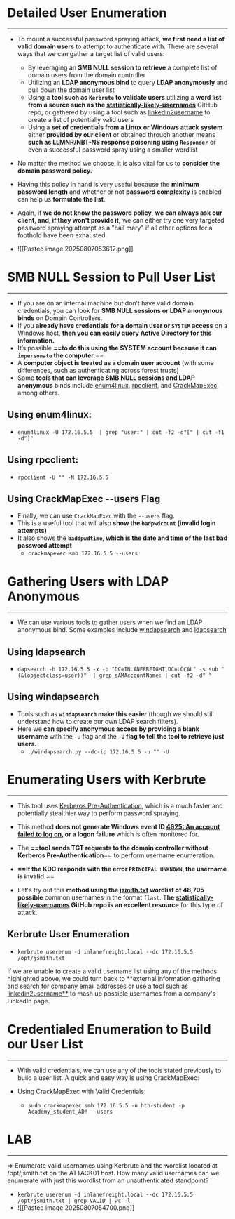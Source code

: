 # Detailed User Enumeration
---
- To mount a successful password spraying attack, **we first need a list of valid domain users** to attempt to authenticate with. There are several ways that we can gather a target list of valid users:
	- By leveraging an **SMB NULL session to retrieve** a complete list of domain users from the domain controller
	- Utilizing an **LDAP anonymous bind** to query **LDAP anonymously** and pull down the domain user list
	- Using a **tool such as `Kerbrute` to validate users** utilizing a **word list from a source such as the [statistically-likely-usernames](https://github.com/insidetrust/statistically-likely-usernames)** GitHub repo, or gathered by using a tool such as [linkedin2username](https://github.com/initstring/linkedin2username) to create a list of potentially valid users
	- Using a **set of credentials from a Linux or Windows attack system** either **provided by our client** or obtained through another means **such as LLMNR/NBT-NS response poisoning using `Responder`** or even a successful password spray using a smaller wordlist

- No matter the method we choose, it is also vital for us to **consider the domain password policy.**
- Having this policy in hand is very useful because the **minimum password length** and whether or not **password complexity** is enabled can help us **formulate the list**.
- Again, if **we do not know the password policy**, **we can always ask our client, and, if they won't provide it,** we can either try one very targeted password spraying attempt as a "hail mary" if all other options for a foothold have been exhausted.
- ![[Pasted image 20250807053612.png]]

# SMB NULL Session to Pull User List
---
- If you are on an internal machine but don’t have valid domain credentials, you can look for **SMB NULL sessions or LDAP anonymous binds** on Domain Controllers.
- If you **already have credentials for a domain user or `SYSTEM` access** on a Windows host, **then you can easily query Active Directory for this information.**
- It’s possible **==to do this using the SYSTEM account because it can `impersonate` the computer.==**
- A **computer object is treated as a domain user account** (with some differences, such as authenticating across forest trusts)
- Some **tools that can leverage SMB NULL sessions and LDAP anonymous** binds include [enum4linux](https://github.com/portcullislabs/enum4linux), [rpcclient](https://www.samba.org/samba/docs/current/man-html/rpcclient.1.html), and [CrackMapExec](https://github.com/byt3bl33d3r/CrackMapExec), among others.

## Using enum4linux:
- `enum4linux -U 172.16.5.5  | grep "user:" | cut -f2 -d"[" | cut -f1 -d"]"`
## Using rpcclient:
- `rpcclient -U "" -N 172.16.5.5`
## Using CrackMapExec --users Flag
- Finally, we can use `CrackMapExec` with the `--users` flag. 
- This is a useful tool that will also **show the `badpwdcount` (invalid login attempts)**
- It also shows the **`baddpwdtime`, which is the date and time of the last bad password attempt**
	- `crackmapexec smb 172.16.5.5 --users`

# Gathering Users with LDAP Anonymous
---
- We can use various tools to gather users when we find an LDAP anonymous bind. Some examples include [windapsearch](https://github.com/ropnop/windapsearch) and [ldapsearch](https://linux.die.net/man/1/ldapsearch)
## Using ldapsearch
- `dapsearch -h 172.16.5.5 -x -b "DC=INLANEFREIGHT,DC=LOCAL" -s sub "(&(objectclass=user))"  | grep sAMAccountName: | cut -f2 -d" "`

## Using windapsearch
- Tools such as **`windapsearch` make this easier** (though we should still understand how to create our own LDAP search filters).
- Here we **can specify anonymous access by providing a blank username** with the `-u` flag and the **`-U` flag to tell the tool to retrieve just users.**
	- `./windapsearch.py --dc-ip 172.16.5.5 -u "" -U`

# Enumerating Users with Kerbrute
---
- This tool uses [Kerberos Pre-Authentication](https://ldapwiki.com/wiki/Wiki.jsp?page=Kerberos%20Pre-Authentication), which is a much faster and potentially stealthier way to perform password spraying.
- This method **does not generate Windows event ID [4625: An account failed to log on](https://docs.microsoft.com/en-us/windows/security/threat-protection/auditing/event-4625), or a logon failure** which is often monitored for.
- The **==tool sends TGT requests to the domain controller without Kerberos Pre-Authentication==** to perform username enumeration.
- **==If the KDC responds with the error `PRINCIPAL UNKNOWN`, the username is invalid.==**

- Let's try out this **method using the [jsmith.txt](https://github.com/insidetrust/statistically-likely-usernames/blob/master/jsmith.txt) wordlist of 48,705 possible** common usernames in the format `flast`. T**he [statistically-likely-usernames](https://github.com/insidetrust/statistically-likely-usernames) GitHub repo is an excellent resource** for this type of attack.

## Kerbrute User Enumeration
- `kerbrute userenum -d inlanefreight.local --dc 172.16.5.5 /opt/jsmith.txt `

If we are unable to create a valid username list using any of the methods highlighted above, we could turn back to **external information gathering and search for company email addresses or use a tool such as [linkedin2username**](https://github.com/initstring/linkedin2username) to mash up possible usernames from a company's LinkedIn page.

# Credentialed Enumeration to Build our User List
---
- With valid credentials, we can use any of the tools stated previously to build a user list. A quick and easy way is using CrackMapExec:

- Using CrackMapExec with Valid Credentials:
	- `sudo crackmapexec smb 172.16.5.5 -u htb-student -p Academy_student_AD! --users`

# LAB
---
=> Enumerate valid usernames using Kerbrute and the wordlist located at /opt/jsmith.txt on the ATTACK01 host. How many valid usernames can we enumerate with just this wordlist from an unauthenticated standpoint?

- `kerbrute userenum -d inlanefreight.local --dc 172.16.5.5 /opt/jsmith.txt | grep VALID | wc -l`
- ![[Pasted image 20250807054700.png]]
